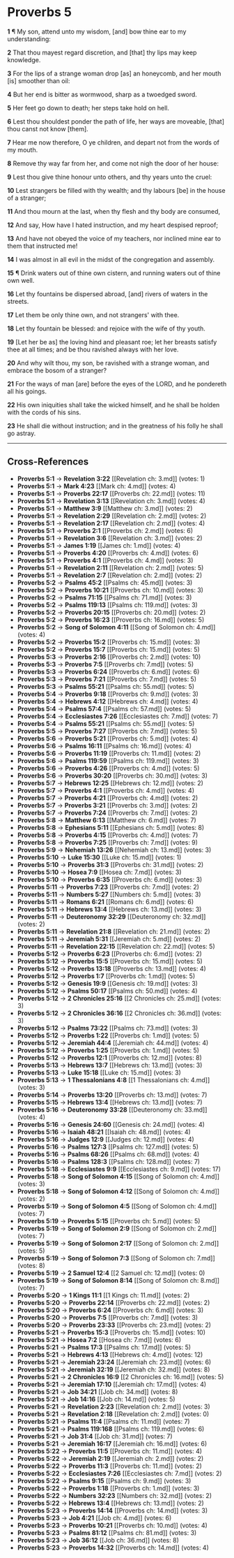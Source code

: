# Proverbs 5

**1** ¶ My son, attend unto my wisdom, [and] bow thine ear to my understanding:

**2** That thou mayest regard discretion, and [that] thy lips may keep knowledge.

**3** For the lips of a strange woman drop [as] an honeycomb, and her mouth [is] smoother than oil:

**4** But her end is bitter as wormwood, sharp as a twoedged sword.

**5** Her feet go down to death; her steps take hold on hell.

**6** Lest thou shouldest ponder the path of life, her ways are moveable, [that] thou canst not know [them].

**7** Hear me now therefore, O ye children, and depart not from the words of my mouth.

**8** Remove thy way far from her, and come not nigh the door of her house:

**9** Lest thou give thine honour unto others, and thy years unto the cruel:

**10** Lest strangers be filled with thy wealth; and thy labours [be] in the house of a stranger;

**11** And thou mourn at the last, when thy flesh and thy body are consumed,

**12** And say, How have I hated instruction, and my heart despised reproof;

**13** And have not obeyed the voice of my teachers, nor inclined mine ear to them that instructed me!

**14** I was almost in all evil in the midst of the congregation and assembly.

**15** ¶ Drink waters out of thine own cistern, and running waters out of thine own well.

**16** Let thy fountains be dispersed abroad, [and] rivers of waters in the streets.

**17** Let them be only thine own, and not strangers' with thee.

**18** Let thy fountain be blessed: and rejoice with the wife of thy youth.

**19** [Let her be as] the loving hind and pleasant roe; let her breasts satisfy thee at all times; and be thou ravished always with her love.

**20** And why wilt thou, my son, be ravished with a strange woman, and embrace the bosom of a stranger?

**21** For the ways of man [are] before the eyes of the LORD, and he pondereth all his goings.

**22** His own iniquities shall take the wicked himself, and he shall be holden with the cords of his sins.

**23** He shall die without instruction; and in the greatness of his folly he shall go astray.

---

## Cross-References

- **Proverbs 5:1** → **Revelation 3:22** [[Revelation ch: 3.md]] (votes: 1)
- **Proverbs 5:1** → **Mark 4:23** [[Mark ch: 4.md]] (votes: 4)
- **Proverbs 5:1** → **Proverbs 22:17** [[Proverbs ch: 22.md]] (votes: 11)
- **Proverbs 5:1** → **Revelation 3:13** [[Revelation ch: 3.md]] (votes: 4)
- **Proverbs 5:1** → **Matthew 3:9** [[Matthew ch: 3.md]] (votes: 2)
- **Proverbs 5:1** → **Revelation 2:29** [[Revelation ch: 2.md]] (votes: 2)
- **Proverbs 5:1** → **Revelation 2:17** [[Revelation ch: 2.md]] (votes: 4)
- **Proverbs 5:1** → **Proverbs 2:1** [[Proverbs ch: 2.md]] (votes: 6)
- **Proverbs 5:1** → **Revelation 3:6** [[Revelation ch: 3.md]] (votes: 2)
- **Proverbs 5:1** → **James 1:19** [[James ch: 1.md]] (votes: 4)
- **Proverbs 5:1** → **Proverbs 4:20** [[Proverbs ch: 4.md]] (votes: 6)
- **Proverbs 5:1** → **Proverbs 4:1** [[Proverbs ch: 4.md]] (votes: 3)
- **Proverbs 5:1** → **Revelation 2:11** [[Revelation ch: 2.md]] (votes: 5)
- **Proverbs 5:1** → **Revelation 2:7** [[Revelation ch: 2.md]] (votes: 2)
- **Proverbs 5:2** → **Psalms 45:2** [[Psalms ch: 45.md]] (votes: 3)
- **Proverbs 5:2** → **Proverbs 10:21** [[Proverbs ch: 10.md]] (votes: 3)
- **Proverbs 5:2** → **Psalms 71:15** [[Psalms ch: 71.md]] (votes: 3)
- **Proverbs 5:2** → **Psalms 119:13** [[Psalms ch: 119.md]] (votes: 3)
- **Proverbs 5:2** → **Proverbs 20:15** [[Proverbs ch: 20.md]] (votes: 2)
- **Proverbs 5:2** → **Proverbs 16:23** [[Proverbs ch: 16.md]] (votes: 5)
- **Proverbs 5:2** → **Song of Solomon 4:11** [[Song of Solomon ch: 4.md]] (votes: 4)
- **Proverbs 5:2** → **Proverbs 15:2** [[Proverbs ch: 15.md]] (votes: 3)
- **Proverbs 5:2** → **Proverbs 15:7** [[Proverbs ch: 15.md]] (votes: 5)
- **Proverbs 5:3** → **Proverbs 2:16** [[Proverbs ch: 2.md]] (votes: 10)
- **Proverbs 5:3** → **Proverbs 7:5** [[Proverbs ch: 7.md]] (votes: 5)
- **Proverbs 5:3** → **Proverbs 6:24** [[Proverbs ch: 6.md]] (votes: 6)
- **Proverbs 5:3** → **Proverbs 7:21** [[Proverbs ch: 7.md]] (votes: 5)
- **Proverbs 5:3** → **Psalms 55:21** [[Psalms ch: 55.md]] (votes: 5)
- **Proverbs 5:4** → **Proverbs 9:18** [[Proverbs ch: 9.md]] (votes: 3)
- **Proverbs 5:4** → **Hebrews 4:12** [[Hebrews ch: 4.md]] (votes: 4)
- **Proverbs 5:4** → **Psalms 57:4** [[Psalms ch: 57.md]] (votes: 5)
- **Proverbs 5:4** → **Ecclesiastes 7:26** [[Ecclesiastes ch: 7.md]] (votes: 7)
- **Proverbs 5:4** → **Psalms 55:21** [[Psalms ch: 55.md]] (votes: 5)
- **Proverbs 5:5** → **Proverbs 7:27** [[Proverbs ch: 7.md]] (votes: 5)
- **Proverbs 5:6** → **Proverbs 5:21** [[Proverbs ch: 5.md]] (votes: 4)
- **Proverbs 5:6** → **Psalms 16:11** [[Psalms ch: 16.md]] (votes: 4)
- **Proverbs 5:6** → **Proverbs 11:19** [[Proverbs ch: 11.md]] (votes: 2)
- **Proverbs 5:6** → **Psalms 119:59** [[Psalms ch: 119.md]] (votes: 3)
- **Proverbs 5:6** → **Proverbs 4:26** [[Proverbs ch: 4.md]] (votes: 5)
- **Proverbs 5:6** → **Proverbs 30:20** [[Proverbs ch: 30.md]] (votes: 3)
- **Proverbs 5:7** → **Hebrews 12:25** [[Hebrews ch: 12.md]] (votes: 2)
- **Proverbs 5:7** → **Proverbs 4:1** [[Proverbs ch: 4.md]] (votes: 4)
- **Proverbs 5:7** → **Proverbs 4:21** [[Proverbs ch: 4.md]] (votes: 2)
- **Proverbs 5:7** → **Proverbs 3:21** [[Proverbs ch: 3.md]] (votes: 2)
- **Proverbs 5:7** → **Proverbs 7:24** [[Proverbs ch: 7.md]] (votes: 2)
- **Proverbs 5:8** → **Matthew 6:13** [[Matthew ch: 6.md]] (votes: 7)
- **Proverbs 5:8** → **Ephesians 5:11** [[Ephesians ch: 5.md]] (votes: 8)
- **Proverbs 5:8** → **Proverbs 4:15** [[Proverbs ch: 4.md]] (votes: 7)
- **Proverbs 5:8** → **Proverbs 7:25** [[Proverbs ch: 7.md]] (votes: 9)
- **Proverbs 5:9** → **Nehemiah 13:26** [[Nehemiah ch: 13.md]] (votes: 3)
- **Proverbs 5:10** → **Luke 15:30** [[Luke ch: 15.md]] (votes: 1)
- **Proverbs 5:10** → **Proverbs 31:3** [[Proverbs ch: 31.md]] (votes: 2)
- **Proverbs 5:10** → **Hosea 7:9** [[Hosea ch: 7.md]] (votes: 3)
- **Proverbs 5:10** → **Proverbs 6:35** [[Proverbs ch: 6.md]] (votes: 3)
- **Proverbs 5:11** → **Proverbs 7:23** [[Proverbs ch: 7.md]] (votes: 2)
- **Proverbs 5:11** → **Numbers 5:27** [[Numbers ch: 5.md]] (votes: 3)
- **Proverbs 5:11** → **Romans 6:21** [[Romans ch: 6.md]] (votes: 6)
- **Proverbs 5:11** → **Hebrews 13:4** [[Hebrews ch: 13.md]] (votes: 3)
- **Proverbs 5:11** → **Deuteronomy 32:29** [[Deuteronomy ch: 32.md]] (votes: 2)
- **Proverbs 5:11** → **Revelation 21:8** [[Revelation ch: 21.md]] (votes: 2)
- **Proverbs 5:11** → **Jeremiah 5:31** [[Jeremiah ch: 5.md]] (votes: 2)
- **Proverbs 5:11** → **Revelation 22:15** [[Revelation ch: 22.md]] (votes: 5)
- **Proverbs 5:12** → **Proverbs 6:23** [[Proverbs ch: 6.md]] (votes: 2)
- **Proverbs 5:12** → **Proverbs 15:5** [[Proverbs ch: 15.md]] (votes: 5)
- **Proverbs 5:12** → **Proverbs 13:18** [[Proverbs ch: 13.md]] (votes: 4)
- **Proverbs 5:12** → **Proverbs 1:7** [[Proverbs ch: 1.md]] (votes: 5)
- **Proverbs 5:12** → **Genesis 19:9** [[Genesis ch: 19.md]] (votes: 3)
- **Proverbs 5:12** → **Psalms 50:17** [[Psalms ch: 50.md]] (votes: 4)
- **Proverbs 5:12** → **2 Chronicles 25:16** [[2 Chronicles ch: 25.md]] (votes: 3)
- **Proverbs 5:12** → **2 Chronicles 36:16** [[2 Chronicles ch: 36.md]] (votes: 3)
- **Proverbs 5:12** → **Psalms 73:22** [[Psalms ch: 73.md]] (votes: 3)
- **Proverbs 5:12** → **Proverbs 1:22** [[Proverbs ch: 1.md]] (votes: 5)
- **Proverbs 5:12** → **Jeremiah 44:4** [[Jeremiah ch: 44.md]] (votes: 4)
- **Proverbs 5:12** → **Proverbs 1:25** [[Proverbs ch: 1.md]] (votes: 5)
- **Proverbs 5:12** → **Proverbs 12:1** [[Proverbs ch: 12.md]] (votes: 8)
- **Proverbs 5:13** → **Hebrews 13:7** [[Hebrews ch: 13.md]] (votes: 3)
- **Proverbs 5:13** → **Luke 15:18** [[Luke ch: 15.md]] (votes: 3)
- **Proverbs 5:13** → **1 Thessalonians 4:8** [[1 Thessalonians ch: 4.md]] (votes: 3)
- **Proverbs 5:14** → **Proverbs 13:20** [[Proverbs ch: 13.md]] (votes: 7)
- **Proverbs 5:15** → **Hebrews 13:4** [[Hebrews ch: 13.md]] (votes: 7)
- **Proverbs 5:16** → **Deuteronomy 33:28** [[Deuteronomy ch: 33.md]] (votes: 4)
- **Proverbs 5:16** → **Genesis 24:60** [[Genesis ch: 24.md]] (votes: 4)
- **Proverbs 5:16** → **Isaiah 48:21** [[Isaiah ch: 48.md]] (votes: 4)
- **Proverbs 5:16** → **Judges 12:9** [[Judges ch: 12.md]] (votes: 4)
- **Proverbs 5:16** → **Psalms 127:3** [[Psalms ch: 127.md]] (votes: 5)
- **Proverbs 5:16** → **Psalms 68:26** [[Psalms ch: 68.md]] (votes: 4)
- **Proverbs 5:16** → **Psalms 128:3** [[Psalms ch: 128.md]] (votes: 7)
- **Proverbs 5:18** → **Ecclesiastes 9:9** [[Ecclesiastes ch: 9.md]] (votes: 17)
- **Proverbs 5:18** → **Song of Solomon 4:15** [[Song of Solomon ch: 4.md]] (votes: 3)
- **Proverbs 5:18** → **Song of Solomon 4:12** [[Song of Solomon ch: 4.md]] (votes: 2)
- **Proverbs 5:19** → **Song of Solomon 4:5** [[Song of Solomon ch: 4.md]] (votes: 7)
- **Proverbs 5:19** → **Proverbs 5:15** [[Proverbs ch: 5.md]] (votes: 5)
- **Proverbs 5:19** → **Song of Solomon 2:9** [[Song of Solomon ch: 2.md]] (votes: 7)
- **Proverbs 5:19** → **Song of Solomon 2:17** [[Song of Solomon ch: 2.md]] (votes: 5)
- **Proverbs 5:19** → **Song of Solomon 7:3** [[Song of Solomon ch: 7.md]] (votes: 8)
- **Proverbs 5:19** → **2 Samuel 12:4** [[2 Samuel ch: 12.md]] (votes: 0)
- **Proverbs 5:19** → **Song of Solomon 8:14** [[Song of Solomon ch: 8.md]] (votes: 7)
- **Proverbs 5:20** → **1 Kings 11:1** [[1 Kings ch: 11.md]] (votes: 2)
- **Proverbs 5:20** → **Proverbs 22:14** [[Proverbs ch: 22.md]] (votes: 2)
- **Proverbs 5:20** → **Proverbs 6:24** [[Proverbs ch: 6.md]] (votes: 3)
- **Proverbs 5:20** → **Proverbs 7:5** [[Proverbs ch: 7.md]] (votes: 3)
- **Proverbs 5:20** → **Proverbs 23:33** [[Proverbs ch: 23.md]] (votes: 2)
- **Proverbs 5:21** → **Proverbs 15:3** [[Proverbs ch: 15.md]] (votes: 10)
- **Proverbs 5:21** → **Hosea 7:2** [[Hosea ch: 7.md]] (votes: 6)
- **Proverbs 5:21** → **Psalms 17:3** [[Psalms ch: 17.md]] (votes: 5)
- **Proverbs 5:21** → **Hebrews 4:13** [[Hebrews ch: 4.md]] (votes: 12)
- **Proverbs 5:21** → **Jeremiah 23:24** [[Jeremiah ch: 23.md]] (votes: 6)
- **Proverbs 5:21** → **Jeremiah 32:19** [[Jeremiah ch: 32.md]] (votes: 8)
- **Proverbs 5:21** → **2 Chronicles 16:9** [[2 Chronicles ch: 16.md]] (votes: 5)
- **Proverbs 5:21** → **Jeremiah 17:10** [[Jeremiah ch: 17.md]] (votes: 4)
- **Proverbs 5:21** → **Job 34:21** [[Job ch: 34.md]] (votes: 8)
- **Proverbs 5:21** → **Job 14:16** [[Job ch: 14.md]] (votes: 5)
- **Proverbs 5:21** → **Revelation 2:23** [[Revelation ch: 2.md]] (votes: 3)
- **Proverbs 5:21** → **Revelation 2:18** [[Revelation ch: 2.md]] (votes: 0)
- **Proverbs 5:21** → **Psalms 11:4** [[Psalms ch: 11.md]] (votes: 7)
- **Proverbs 5:21** → **Psalms 119:168** [[Psalms ch: 119.md]] (votes: 6)
- **Proverbs 5:21** → **Job 31:4** [[Job ch: 31.md]] (votes: 7)
- **Proverbs 5:21** → **Jeremiah 16:17** [[Jeremiah ch: 16.md]] (votes: 6)
- **Proverbs 5:22** → **Proverbs 11:5** [[Proverbs ch: 11.md]] (votes: 4)
- **Proverbs 5:22** → **Jeremiah 2:19** [[Jeremiah ch: 2.md]] (votes: 2)
- **Proverbs 5:22** → **Proverbs 11:3** [[Proverbs ch: 11.md]] (votes: 2)
- **Proverbs 5:22** → **Ecclesiastes 7:26** [[Ecclesiastes ch: 7.md]] (votes: 2)
- **Proverbs 5:22** → **Psalms 9:15** [[Psalms ch: 9.md]] (votes: 3)
- **Proverbs 5:22** → **Proverbs 1:18** [[Proverbs ch: 1.md]] (votes: 3)
- **Proverbs 5:22** → **Numbers 32:23** [[Numbers ch: 32.md]] (votes: 2)
- **Proverbs 5:22** → **Hebrews 13:4** [[Hebrews ch: 13.md]] (votes: 2)
- **Proverbs 5:23** → **Proverbs 14:14** [[Proverbs ch: 14.md]] (votes: 3)
- **Proverbs 5:23** → **Job 4:21** [[Job ch: 4.md]] (votes: 6)
- **Proverbs 5:23** → **Proverbs 10:21** [[Proverbs ch: 10.md]] (votes: 4)
- **Proverbs 5:23** → **Psalms 81:12** [[Psalms ch: 81.md]] (votes: 3)
- **Proverbs 5:23** → **Job 36:12** [[Job ch: 36.md]] (votes: 8)
- **Proverbs 5:23** → **Proverbs 14:32** [[Proverbs ch: 14.md]] (votes: 4)
